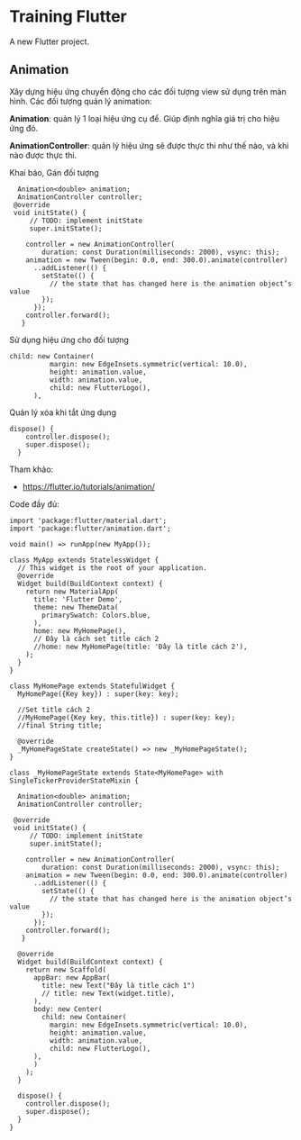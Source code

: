 # Training Flutter

A new Flutter project.

## Animation

Xây dựng hiệu ứng chuyển động cho các đối tượng view sử dụng trên màn hình.
Các đối tượng quản lý animation:

**Animation**: quản lý 1 loại hiệu ứng cụ để. Giúp định nghĩa giá trị cho hiệu ứng đó.

**AnimationController**: quản lý hiệu ứng sẽ được thực thi như thế nào, và khi nào được thực thi.

Khai báo, Gán đối tượng

```
  Animation<double> animation;
  AnimationController controller;
 @override
 void initState() {
     // TODO: implement initState
     super.initState();
     
    controller = new AnimationController(
        duration: const Duration(milliseconds: 2000), vsync: this);
    animation = new Tween(begin: 0.0, end: 300.0).animate(controller)
      ..addListener(() {
        setState(() {
          // the state that has changed here is the animation object’s value
        });
      });
    controller.forward();
   }
```
Sử dụng hiệu ứng cho đối tượng
```
child: new Container(
          margin: new EdgeInsets.symmetric(vertical: 10.0),
          height: animation.value,
          width: animation.value,
          child: new FlutterLogo(),
      ),
```

Quản lý xóa khi tắt ứng dụng
```
dispose() {
    controller.dispose();
    super.dispose();
  }
```

Tham khảo:
- <https://flutter.io/tutorials/animation/>


Code đầy đủ:
```
import 'package:flutter/material.dart';
import 'package:flutter/animation.dart';

void main() => runApp(new MyApp());

class MyApp extends StatelessWidget {
  // This widget is the root of your application.
  @override
  Widget build(BuildContext context) {
    return new MaterialApp(
      title: 'Flutter Demo',
      theme: new ThemeData(
        primarySwatch: Colors.blue,
      ),
      home: new MyHomePage(),
      // Đây là cách set title cách 2
      //home: new MyHomePage(title: 'Đây là title cách 2'),
    );
  }
}

class MyHomePage extends StatefulWidget {
  MyHomePage({Key key}) : super(key: key);

  //Set title cách 2
  //MyHomePage({Key key, this.title}) : super(key: key);
  //final String title;

  @override
  _MyHomePageState createState() => new _MyHomePageState();
}

class _MyHomePageState extends State<MyHomePage> with SingleTickerProviderStateMixin {

  Animation<double> animation;
  AnimationController controller;

 @override
 void initState() {
     // TODO: implement initState
     super.initState();
     
    controller = new AnimationController(
        duration: const Duration(milliseconds: 2000), vsync: this);
    animation = new Tween(begin: 0.0, end: 300.0).animate(controller)
      ..addListener(() {
        setState(() {
          // the state that has changed here is the animation object’s value
        });
      });
    controller.forward();
   }

  @override
  Widget build(BuildContext context) {
    return new Scaffold(
      appBar: new AppBar(
        title: new Text("Đây là title cách 1")
        // title: new Text(widget.title),
      ),
      body: new Center(
        child: new Container(
          margin: new EdgeInsets.symmetric(vertical: 10.0),
          height: animation.value,
          width: animation.value,
          child: new FlutterLogo(),
      ),
      )
    );
  }
  
  dispose() {
    controller.dispose();
    super.dispose();
  }
}

```